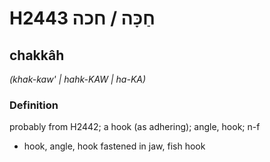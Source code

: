 # H2443 חַכָּה / חכה

## chakkâh

_(khak-kaw' | hahk-KAW | ha-KA)_

### Definition

probably from H2442; a hook (as adhering); angle, hook; n-f

- hook, angle, hook fastened in jaw, fish hook
